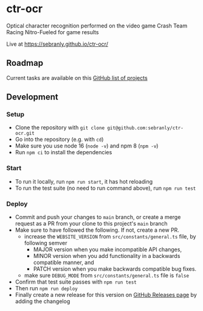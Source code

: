 # ctr-ocr
Optical character recognition performed on the video game Crash Team Racing Nitro-Fueled for game results

Live at https://sebranly.github.io/ctr-ocr/

## Roadmap

Current tasks are available on this [GitHub list of projects](https://github.com/sebranly/ctr-ocr/projects)

## Development

### Setup

- Clone the repository with `git clone git@github.com:sebranly/ctr-ocr.git`
- Go into the repository (e.g. with `cd`)
- Make sure you use node 16 (`node -v`) and npm 8 (`npm -v`)
- Run `npm ci` to install the dependencies

### Start

- To run it locally, run `npm run start`, it has hot reloading
- To run the test suite (no need to run command above), run `npm run test`

### Deploy

- Commit and push your changes to `main` branch, or create a merge request as a PR from your clone to this project's `main` branch
- Make sure to have followed the following. If not, create a new PR.
  - increase the `WEBSITE_VERSION` from `src/constants/general.ts` file, by following semver
    - MAJOR version when you make incompatible API changes,
    - MINOR version when you add functionality in a backwards compatible manner, and
    - PATCH version when you make backwards compatible bug fixes.
  - make sure `DEBUG_MODE` from `src/constants/general.ts` file is `false`
- Confirm that test suite passes with `npm run test`
- Then run `npm run deploy`
- Finally create a new release for this version on [GitHub Releases page](https://github.com/sebranly/ctr-ocr/releases) by adding the changelog
